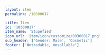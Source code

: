 ```yaml
---
layout: item
permalink: /10300017

title: Item
id: '10300017'
item_name: 'Stupefied'
icon_url: 'item/icon/customize/00300017.png'
sub_header: ['Gender: Male', 'Cosmetic']
footer: ['Untradable, Unsellable']
---
```

